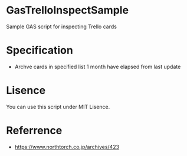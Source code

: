 # GasTrelloInspectSample
Sample GAS script for inspecting Trello cards

# Specification

- Archve cards in specified list 1 month have elapsed from last update

# Lisence

You can use this script under MIT Lisence.

# Referrence

- https://www.northtorch.co.jp/archives/423
